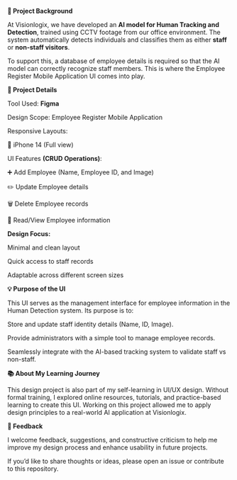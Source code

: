 **📌 Project Background**

At Visionlogix, we have developed an **AI model for Human Tracking and Detection**, trained using CCTV footage from our office environment. The system automatically detects individuals and classifies them as either **staff** or **non-staff visitors**.

To support this, a database of employee details is required so that the AI model can correctly recognize staff members. This is where the Employee Register Mobile Application UI comes into play.

**🎨 Project Details**

Tool Used: **Figma**

Design Scope: Employee Register Mobile Application

Responsive Layouts:

📱 iPhone 14 (Full view)

UI Features **(CRUD Operations)**:

➕ Add Employee (Name, Employee ID, and Image)

✏️ Update Employee details

🗑️ Delete Employee records

📖 Read/View Employee information

**Design Focus:**

Minimal and clean layout

Quick access to staff records

Adaptable across different screen sizes

**💡 Purpose of the UI**

This UI serves as the management interface for employee information in the Human Detection system. Its purpose is to:

Store and update staff identity details (Name, ID, Image).

Provide administrators with a simple tool to manage employee records.

Seamlessly integrate with the AI-based tracking system to validate staff vs non-staff.

**📚 About My Learning Journey**

This design project is also part of my self-learning in UI/UX design. Without formal training, I explored online resources, tutorials, and practice-based learning to create this UI. Working on this project allowed me to apply design principles to a real-world AI application at Visionlogix.

**📝 Feedback**

I welcome feedback, suggestions, and constructive criticism to help me improve my design process and enhance usability in future projects.

If you’d like to share thoughts or ideas, please open an issue or contribute to this repository.
